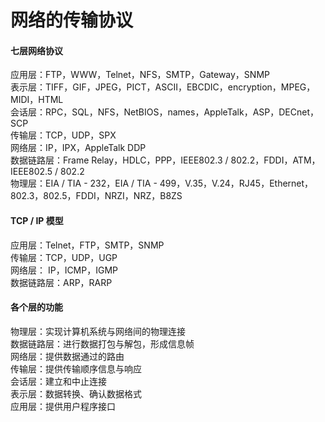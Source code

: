 # 网络的传输协议


#### 七层网络协议
应用层：FTP，WWW，Telnet，NFS，SMTP，Gateway，SNMP<BR>
表示层：TIFF，GIF，JPEG，PICT，ASCII，EBCDIC，encryption，MPEG，MIDI，HTML<BR>
会话层：RPC，SQL，NFS，NetBIOS，names，AppleTalk，ASP，DECnet，SCP<BR>
传输层：TCP，UDP，SPX<BR>
网络层：IP，IPX，AppleTalk DDP<BR>
数据链路层：Frame Relay，HDLC，PPP，IEEE802.3 / 802.2，FDDI，ATM，IEEE802.5 / 802.2<BR>
物理层：EIA / TIA - 232，EIA / TIA - 499，V.35，V.24，RJ45，Ethernet，802.3，802.5，FDDI，NRZI，NRZ，B8ZS


#### TCP / IP 模型
应用层：Telnet，FTP，SMTP，SNMP<br>
传输层：TCP，UDP，UGP<br>
网络层： IP，ICMP，IGMP<br>
数据链路层：ARP，RARP


#### 各个层的功能
物理层：实现计算机系统与网络间的物理连接<br>
数据链路层：进行数据打包与解包，形成信息帧<br>
网络层：提供数据通过的路由<br>
传输层：提供传输顺序信息与响应<Br>
会话层：建立和中止连接<br>
表示层：数据转换、确认数据格式<br>
应用层：提供用户程序接口